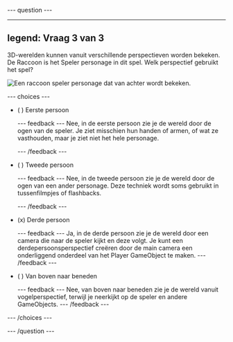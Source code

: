 
--- question ---

---
legend: Vraag 3 van 3
---

3D-werelden kunnen vanuit verschillende perspectieven worden bekeken. De Raccoon is het Speler personage in dit spel. Welk perspectief gebruikt het spel?

![Een raccoon speler personage dat van achter wordt bekeken.](images/perspective-view.png)

--- choices ---

- ( ) Eerste persoon


  --- feedback ---
Nee, in de eerste persoon zie je de wereld door de ogen van de speler. Je ziet misschien hun handen of armen, of wat ze vasthouden, maar je ziet niet het hele personage.

  --- /feedback ---

- ( ) Tweede persoon


  --- feedback ---
Nee, in de tweede persoon zie je de wereld door de ogen van een ander personage. Deze techniek wordt soms gebruikt in tussenfilmpjes of flashbacks.

  --- /feedback ---

- (x) Derde persoon


  --- feedback ---
Ja, in de derde persoon zie je de wereld door een camera die naar de speler kijkt en deze volgt. Je kunt een derdepersoonsperspectief creëren door de main camera een onderliggend onderdeel van het Player GameObject te maken.
--- /feedback ---

- ( ) Van boven naar beneden

  --- feedback ---
Nee, van boven naar beneden zie je de wereld vanuit vogelperspectief, terwijl je neerkijkt op de speler en andere GameObjects.
--- /feedback ---

--- /choices ---

--- /question ---
